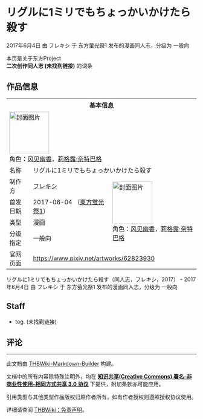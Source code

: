 # リグルに1ミリでもちょっかいかけたら殺す

<!-- source html: G:\repos\THBWiki-Markdown-Builder\THBWikiMarkdown\Temp\main\f\f4\ns0%3A%E3%83%AA%E3%82%B0%E3%83%AB%E3%81%AB1%E3%83%9F%E3%83%AA%E3%81%A7%E3%82%82%E3%81%A1%E3%82%87%E3%81%A3%E3%81%8B%E3%81%84%E3%81%8B%E3%81%91%E3%81%9F%E3%82%89%E6%AE%BA%E3%81%99.html -->

2017年6月4日 由 フレキシ 于 东方萤光祭1 发布的漫画同人志，分级为 一般向

本页是关于东方Project  
 **二次创作同人志 (未找到链接)** 的词条
## 作品信息

<table><tbody><tr><th colspan="3">基本信息</th></tr><tr><td class="cover-artwork-mobile" colspan="2"><a href="./文件-リグルに1ミリでもちょっかいかけたら殺す封面.jpg.md" class="image" title="封面图片"><img alt="封面图片" src="https://upload.thwiki.cc/thumb/1/17/%E3%83%AA%E3%82%B0%E3%83%AB%E3%81%AB1%E3%83%9F%E3%83%AA%E3%81%A7%E3%82%82%E3%81%A1%E3%82%87%E3%81%A3%E3%81%8B%E3%81%84%E3%81%8B%E3%81%91%E3%81%9F%E3%82%89%E6%AE%BA%E3%81%99%E5%B0%81%E9%9D%A2.jpg/105px-%E3%83%AA%E3%82%B0%E3%83%AB%E3%81%AB1%E3%83%9F%E3%83%AA%E3%81%A7%E3%82%82%E3%81%A1%E3%82%87%E3%81%A3%E3%81%8B%E3%81%84%E3%81%8B%E3%81%91%E3%81%9F%E3%82%89%E6%AE%BA%E3%81%99%E5%B0%81%E9%9D%A2.jpg" decoding="async" loading="lazy" width="105" height="112" srcset="https://upload.thwiki.cc/thumb/1/17/%E3%83%AA%E3%82%B0%E3%83%AB%E3%81%AB1%E3%83%9F%E3%83%AA%E3%81%A7%E3%82%82%E3%81%A1%E3%82%87%E3%81%A3%E3%81%8B%E3%81%84%E3%81%8B%E3%81%91%E3%81%9F%E3%82%89%E6%AE%BA%E3%81%99%E5%B0%81%E9%9D%A2.jpg/157px-%E3%83%AA%E3%82%B0%E3%83%AB%E3%81%AB1%E3%83%9F%E3%83%AA%E3%81%A7%E3%82%82%E3%81%A1%E3%82%87%E3%81%A3%E3%81%8B%E3%81%84%E3%81%8B%E3%81%91%E3%81%9F%E3%82%89%E6%AE%BA%E3%81%99%E5%B0%81%E9%9D%A2.jpg 1.5x, https://upload.thwiki.cc/thumb/1/17/%E3%83%AA%E3%82%B0%E3%83%AB%E3%81%AB1%E3%83%9F%E3%83%AA%E3%81%A7%E3%82%82%E3%81%A1%E3%82%87%E3%81%A3%E3%81%8B%E3%81%84%E3%81%8B%E3%81%91%E3%81%9F%E3%82%89%E6%AE%BA%E3%81%99%E5%B0%81%E9%9D%A2.jpg/210px-%E3%83%AA%E3%82%B0%E3%83%AB%E3%81%AB1%E3%83%9F%E3%83%AA%E3%81%A7%E3%82%82%E3%81%A1%E3%82%87%E3%81%A3%E3%81%8B%E3%81%84%E3%81%8B%E3%81%91%E3%81%9F%E3%82%89%E6%AE%BA%E3%81%99%E5%B0%81%E9%9D%A2.jpg 2x" data-file-width="700" data-file-height="748"></a><div class="cover-char">角色：<a href="./风见幽香.md" title="风见幽香">风见幽香</a>，<a href="./莉格露·奈特巴格.md" title="莉格露·奈特巴格">莉格露·奈特巴格</a></div></td>
</tr><tr><td class="label">名称</td><td colspan="2"> リグルに1ミリでもちょっかいかけたら殺す </td></tr><tr><td class="label">制作方</td><td><a href="./フレキシ.md" title="フレキシ">フレキシ</a></td><td class="cover-artwork" rowspan="4" style="min-width:112px;"><a href="./文件-リグルに1ミリでもちょっかいかけたら殺す封面.jpg.md" class="image" title="封面图片"><img alt="封面图片" src="https://upload.thwiki.cc/thumb/1/17/%E3%83%AA%E3%82%B0%E3%83%AB%E3%81%AB1%E3%83%9F%E3%83%AA%E3%81%A7%E3%82%82%E3%81%A1%E3%82%87%E3%81%A3%E3%81%8B%E3%81%84%E3%81%8B%E3%81%91%E3%81%9F%E3%82%89%E6%AE%BA%E3%81%99%E5%B0%81%E9%9D%A2.jpg/105px-%E3%83%AA%E3%82%B0%E3%83%AB%E3%81%AB1%E3%83%9F%E3%83%AA%E3%81%A7%E3%82%82%E3%81%A1%E3%82%87%E3%81%A3%E3%81%8B%E3%81%84%E3%81%8B%E3%81%91%E3%81%9F%E3%82%89%E6%AE%BA%E3%81%99%E5%B0%81%E9%9D%A2.jpg" decoding="async" loading="lazy" width="105" height="112" srcset="https://upload.thwiki.cc/thumb/1/17/%E3%83%AA%E3%82%B0%E3%83%AB%E3%81%AB1%E3%83%9F%E3%83%AA%E3%81%A7%E3%82%82%E3%81%A1%E3%82%87%E3%81%A3%E3%81%8B%E3%81%84%E3%81%8B%E3%81%91%E3%81%9F%E3%82%89%E6%AE%BA%E3%81%99%E5%B0%81%E9%9D%A2.jpg/157px-%E3%83%AA%E3%82%B0%E3%83%AB%E3%81%AB1%E3%83%9F%E3%83%AA%E3%81%A7%E3%82%82%E3%81%A1%E3%82%87%E3%81%A3%E3%81%8B%E3%81%84%E3%81%8B%E3%81%91%E3%81%9F%E3%82%89%E6%AE%BA%E3%81%99%E5%B0%81%E9%9D%A2.jpg 1.5x, https://upload.thwiki.cc/thumb/1/17/%E3%83%AA%E3%82%B0%E3%83%AB%E3%81%AB1%E3%83%9F%E3%83%AA%E3%81%A7%E3%82%82%E3%81%A1%E3%82%87%E3%81%A3%E3%81%8B%E3%81%84%E3%81%8B%E3%81%91%E3%81%9F%E3%82%89%E6%AE%BA%E3%81%99%E5%B0%81%E9%9D%A2.jpg/210px-%E3%83%AA%E3%82%B0%E3%83%AB%E3%81%AB1%E3%83%9F%E3%83%AA%E3%81%A7%E3%82%82%E3%81%A1%E3%82%87%E3%81%A3%E3%81%8B%E3%81%84%E3%81%8B%E3%81%91%E3%81%9F%E3%82%89%E6%AE%BA%E3%81%99%E5%B0%81%E9%9D%A2.jpg 2x" data-file-width="700" data-file-height="748"></a><div class="cover-char">角色：<a href="./风见幽香.md" title="风见幽香">风见幽香</a>，<a href="./莉格露·奈特巴格.md" title="莉格露·奈特巴格">莉格露·奈特巴格</a></div></td>
</tr><tr><td class="label">首发日期</td><td>2017-06-04&#160;（<a href="/展会作品列表?e=%E4%B8%9C%E6%96%B9%E8%90%A4%E5%85%89%E7%A5%AD%231">東方蛍光祭1</a>）</td></tr><tr><td class="label">类型</td><td>漫画</td></tr><tr><td class="label">分级指定</td><td>一般向</td></tr>
<tr><td class="label">官网页面</td><td colspan="2"><a rel="nofollow" class="external free" href="https://www.pixiv.net/artworks/62823930">https://www.pixiv.net/artworks/62823930</a></td></tr></tbody></table>

リグルに1ミリでもちょっかいかけたら殺す（同人志，フレキシ，2017） - 2017年6月4日 由 フレキシ 于 东方萤光祭1 发布的漫画同人志，分级为 一般向
## Staff
- tog. (未找到链接)

## 评论




---

此文档由 [THBWiki-Markdown-Builder](https://github.com/Delsin-Yu/THBWiki-Markdown-Builder) 构建。

文档中的所有内容除特殊注明外，均在 [**知识共享(Creative Commons) 署名-非商业性使用-相同方式共享 3.0 协议**](https://creativecommons.org/licenses/by-sa/3.0/deed.zh-hans) 下提供，附加条款亦可能应用。

引用类型与其他类型作品版权归原作者所有，如有作者授权则遵照授权协议使用。

详细请查阅 [THBWiki：免责声明](https://thbwiki.cc/THBWiki:%E5%85%8D%E8%B4%A3%E5%A3%B0%E6%98%8E)。

